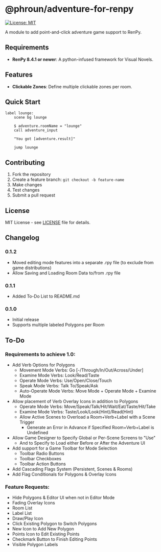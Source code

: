 # @phroun/adventure-for-renpy

[![License: MIT](https://img.shields.io/badge/License-MIT-yellow.svg)](https://opensource.org/licenses/MIT)

A module to add point-and-click adventure game support to RenPy.

## Requirements

- **RenPy 8.4.1 or newer**: A python-infused framework for Visual Novels.

## Features

- **Clickable Zones**: Define multiple clickable zones per room.

## Quick Start

```rpy
label lounge:
    scene bg lounge

    $ adventure.roomName = "lounge"
    call adventure_input

    "You got [adventure.result]"

    jump lounge
```

## Contributing

1. Fork the repository
2. Create a feature branch: `git checkout -b feature-name`
3. Make changes
4. Test changes
5. Submit a pull request

## License

MIT License - see [LICENSE](LICENSE) file for details.

## Changelog

### 0.1.2
- Moved editing mode features into a separate .rpy file (to exclude from game distributions)
- Allow Saving and Loading Room Data to/from .rpy file

### 0.1.1
- Added To-Do List to README.md

### 0.1.0
- Initial release
- Supports multiple labeled Polygons per Room

## To-Do

### Requirements to achieve 1.0:

- Add Verb Options for Polygons
  - Movement Mode Verbs: Go [-/Through/In/Out/Across/Under]
  - Examine Mode Verbs: Look/Read/Taste
  - Operate Mode Verbs: Use/Open/Close/Touch
  - Speak Mode Verbs: Talk To/Speak/Ask
  - Auto-Operate Mode Verbs: Move Mode + Operate Mode + Examine Mode
- Allow placement of Verb Overlay Icons in addition to Polygons
  - Operate Mode Verbs: Move/Speak/Talk/Hit/Wait/Eat/Taste/Hit/Take
  - Examine Mode Verbs: Taste/Look/Look(Hint)/Read(Hint)
  - Allow Active Scenes to Overload a Room+Verb+Label with a Scene Trigger
    - Generate an Error in Advance if Specified Room+Verb+Label is Undefined
- Allow Game Designer to Specify Global or Per-Scene Screens to "Use"
  - And to Specify to Load either Before or After the Adventure UI
- Add support for a Game Toolbar for Mode Selection
  - Toolbar Radio Buttons
  - Toolbar Checkboxes
  - Toolbar Action Buttons
- Add Cascading Flags System (Persistent, Scenes & Rooms)
- Add Flag Conditionals for Polygons & Overlay Icons

### Feature Requests:

- Hide Polygons & Editor UI when not in Editor Mode
- Fading Overlay Icons
- Room List
- Label List
- Draw/Play Icon
- Click Existing Polygon to Switch Polygons
- New Icon to Add New Polygon
- Points Icon to Edit Existing Points
- Checkmark Button to Finish Editing Points
- Visible Polygon Labels
